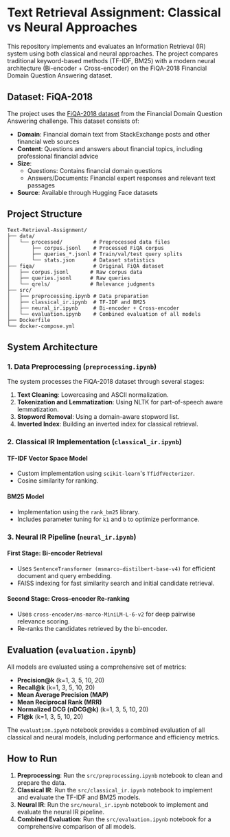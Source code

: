 # Text Retrieval Assignment: Classical vs Neural Approaches

This repository implements and evaluates an Information Retrieval (IR) system using both classical and neural approaches. The project compares traditional keyword-based methods (TF-IDF, BM25) with a modern neural architecture (Bi-encoder + Cross-encoder) on the FiQA-2018 Financial Domain Question Answering dataset.

## Dataset: FiQA-2018

The project uses the [FiQA-2018 dataset](https://huggingface.co/datasets/mteb/fiqa/viewer/corpus) from the Financial Domain Question Answering challenge. This dataset consists of:

-   **Domain**: Financial domain text from StackExchange posts and other financial web sources
-   **Content**: Questions and answers about financial topics, including professional financial advice
-   **Size**:
    -   Questions: Contains financial domain questions
    -   Answers/Documents: Financial expert responses and relevant text passages
-   **Source**: Available through Hugging Face datasets

## Project Structure

```
Text-Retrieval-Assignment/
├── data/
│   └── processed/          # Preprocessed data files
│       ├── corpus.jsonl    # Processed FiQA corpus
│       ├── queries_*.jsonl # Train/val/test query splits
│       └── stats.json      # Dataset statistics
├── fiqa/                   # Original FiQA dataset
│   ├── corpus.jsonl       # Raw corpus data
│   ├── queries.jsonl      # Raw queries
│   └── qrels/             # Relevance judgments
├── src/
│   ├── preprocessing.ipynb # Data preparation
│   ├── classical_ir.ipynb  # TF-IDF and BM25
│   ├── neural_ir.ipynb     # Bi-encoder + Cross-encoder
│   └── evaluation.ipynb    # Combined evaluation of all models
├── Dockerfile
└── docker-compose.yml
```

## System Architecture

### 1. Data Preprocessing (`preprocessing.ipynb`)

The system processes the FiQA-2018 dataset through several stages:
1.  **Text Cleaning**: Lowercasing and ASCII normalization.
2.  **Tokenization and Lemmatization**: Using NLTK for part-of-speech aware lemmatization.
3.  **Stopword Removal**: Using a domain-aware stopword list.
4.  **Inverted Index**: Building an inverted index for classical retrieval.

### 2. Classical IR Implementation (`classical_ir.ipynb`)

#### TF-IDF Vector Space Model
-   Custom implementation using `scikit-learn`'s `TfidfVectorizer`.
-   Cosine similarity for ranking.

#### BM25 Model
-   Implementation using the `rank_bm25` library.
-   Includes parameter tuning for `k1` and `b` to optimize performance.

### 3. Neural IR Pipeline (`neural_ir.ipynb`)

#### First Stage: Bi-encoder Retrieval
-   Uses `SentenceTransformer (msmarco-distilbert-base-v4)` for efficient document and query embedding.
-   FAISS indexing for fast similarity search and initial candidate retrieval.

#### Second Stage: Cross-encoder Re-ranking
-   Uses `cross-encoder/ms-marco-MiniLM-L-6-v2` for deep pairwise relevance scoring.
-   Re-ranks the candidates retrieved by the bi-encoder.

## Evaluation (`evaluation.ipynb`)

All models are evaluated using a comprehensive set of metrics:
-   **Precision@k** (k=1, 3, 5, 10, 20)
-   **Recall@k** (k=1, 3, 5, 10, 20)
-   **Mean Average Precision (MAP)**
-   **Mean Reciprocal Rank (MRR)**
-   **Normalized DCG (nDCG@k)** (k=1, 3, 5, 10, 20)
-   **F1@k** (k=1, 3, 5, 10, 20)

The `evaluation.ipynb` notebook provides a combined evaluation of all classical and neural models, including performance and efficiency metrics.

## How to Run

1.  **Preprocessing**: Run the `src/preprocessing.ipynb` notebook to clean and prepare the data.
2.  **Classical IR**: Run the `src/classical_ir.ipynb` notebook to implement and evaluate the TF-IDF and BM25 models.
3.  **Neural IR**: Run the `src/neural_ir.ipynb` notebook to implement and evaluate the neural IR pipeline.
4.  **Combined Evaluation**: Run the `src/evaluation.ipynb` notebook for a comprehensive comparison of all models.